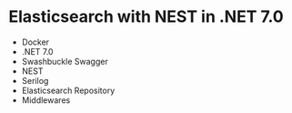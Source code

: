 # Elasticsearch with NEST in .NET 7.0

- Docker
- .NET 7.0
- Swashbuckle Swagger
- NEST
- Serilog
- Elasticsearch Repository
- Middlewares
